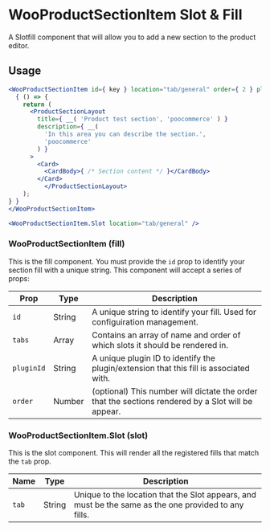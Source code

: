 # WooProductSectionItem Slot & Fill

A Slotfill component that will allow you to add a new section to the product editor.

## Usage

```jsx
<WooProductSectionItem id={ key } location="tab/general" order={ 2 } pluginId="test-plugin" >
  { () => {
    return (
      <ProductSectionLayout
        title={ __( 'Product test section', 'poocommerce' ) }
        description={ __(
          'In this area you can describe the section.',
          'poocommerce'
        ) }
      >
        <Card>
          <CardBody>{ /* Section content */ }</CardBody>
        </Card>
		  </ProductSectionLayout>
    );
} }
</WooProductSectionItem>

<WooProductSectionItem.Slot location="tab/general" />
```

### WooProductSectionItem (fill)

This is the fill component. You must provide the `id` prop to identify your section fill with a unique string. This component will accept a series of props:

| Prop       | Type   | Description                                                                                        |
| ---------- | ------ | -------------------------------------------------------------------------------------------------- |
| `id`       | String | A unique string to identify your fill. Used for configuiration management.                         |
| `tabs`     | Array  | Contains an array of name and order of which slots it should be rendered in.                       |
| `pluginId` | String | A unique plugin ID to identify the plugin/extension that this fill is associated with.             |
| `order`    | Number | (optional) This number will dictate the order that the sections rendered by a Slot will be appear. |

### WooProductSectionItem.Slot (slot)

This is the slot component. This will render all the registered fills that match the `tab` prop.

| Name  | Type   | Description                                                                                          |
| ----- | ------ | ---------------------------------------------------------------------------------------------------- |
| `tab` | String | Unique to the location that the Slot appears, and must be the same as the one provided to any fills. |
